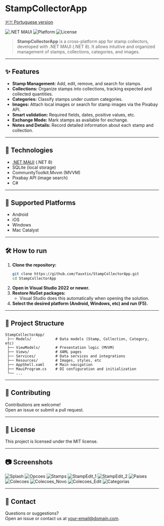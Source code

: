 # StampCollectorApp

[🇵🇹 Portuguese version](./README.md)

![.NET MAUI](https://img.shields.io/badge/.NET%20MAUI-8.0-blueviolet)
![Platform](https://img.shields.io/badge/platforms-Android%20%7C%20iOS%20%7C%20Windows%20%7C%20Mac-informational)
![License](https://img.shields.io/badge/license-MIT-green)

> **StampCollectorApp** is a cross-platform app for stamp collectors, developed with .NET MAUI (.NET 8). It allows intuitive and organized management of stamps, collections, categories, and images.

---

## ✨ Features

- **Stamp Management:** Add, edit, remove, and search for stamps.
- **Collections:** Organize stamps into collections, tracking expected and collected quantities.
- **Categories:** Classify stamps under custom categories.
- **Images:** Attach local images or search for stamp images via the Pixabay API.
- **Smart validation:** Required fields, dates, positive values, etc.
- **Exchange Mode:** Mark stamps as available for exchange.
- **Notes and Details:** Record detailed information about each stamp and collection.

---

## 🚀 Technologies

- [.NET MAUI](https://learn.microsoft.com/dotnet/maui/) (.NET 8)
- SQLite (local storage)
- CommunityToolkit.Mvvm (MVVM)
- Pixabay API (image search)
- C#

---

## 📱 Supported Platforms

- Android
- iOS
- Windows
- Mac Catalyst

---

## 🛠️ How to run

1. **Clone the repository:**
   ```sh
   git clone https://github.com/fauxtix/StampCollectorApp.git
   cd StampCollectorApp
   ```
2. **Open in Visual Studio 2022 or newer.**
3. **Restore NuGet packages:**
   - Visual Studio does this automatically when opening the solution.
4. **Select the desired platform (Android, Windows, etc) and run (F5).**

---

## 📂 Project Structure

```
StampCollectorApp/
 ├── Models/           # Data models (Stamp, Collection, Category, etc)
 ├── ViewModels/       # Presentation logic (MVVM)
 ├── Views/            # XAML pages
 ├── Services/         # Data services and integrations
 ├── Resources/        # Images, styles, etc
 ├── AppShell.xaml     # Main navigation
 ├── MauiProgram.cs    # DI configuration and initialization
 └── ...
```

---

## 📝 Contributing

Contributions are welcome!  
Open an issue or submit a pull request.

---

## 📄 License

This project is licensed under the MIT license.

---

## 📷 Screenshots

![Splash](https://github.com/user-attachments/assets/6281c02c-f3d1-45b4-ad4b-aed2b21f4379)
![Opcoes](https://github.com/user-attachments/assets/2fd55f64-e831-4d93-9856-bf4b6056ebe4)
![Stamps](https://github.com/user-attachments/assets/6b289627-6af5-4c1f-ba35-9174a32260b0)
![StampEdit_1](https://github.com/user-attachments/assets/f3bc1688-5de0-417a-84d2-9e2195788891)
![StampEdit_2](https://github.com/user-attachments/assets/f90d7ec0-ece3-4d73-9b15-a974f6219cb9)
![Paises](https://github.com/user-attachments/assets/472b6cae-c530-4ee7-a5cd-6952202c287f)
![Colecoes](https://github.com/user-attachments/assets/9209d9f6-a494-4fcb-8cdf-a035dac04819)
![Colecoes_Novo](https://github.com/user-attachments/assets/424d2f0c-0e2a-41ec-b827-34757aa273d2)
![Colecoes_Edit](https://github.com/user-attachments/assets/995ea6c3-769c-4e2f-8440-80864a7fd695)
![Categorias](https://github.com/user-attachments/assets/c80168d9-d403-48f8-8895-09f478e3aebe)

---

## 🤝 Contact

Questions or suggestions?  
Open an issue or contact us at [your-email@domain.com](mailto:your-email@domain.com).
